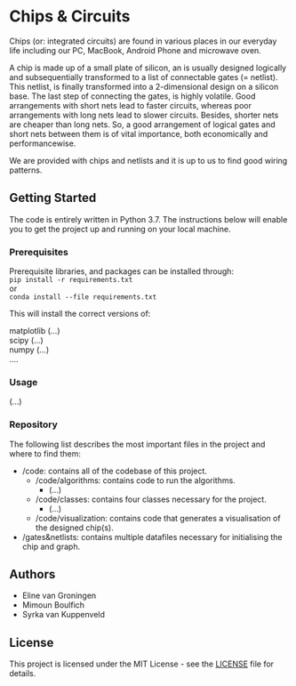 # Chips & Circuits

Chips (or: integrated circuits) are found in various places in our everyday life including our PC, MacBook, Android Phone and microwave oven.

A chip is made up of a small plate of silicon, an is usually designed logically and subsequentially transformed to a list of connectable gates (= netlist). This netlist, is finally transformed into a 2-dimensional design on a silicon base. The last step of connecting the gates, is highly volatile. Good arrangements with short nets lead to faster circuits, whereas poor arrangements with long nets lead to slower circuits. Besides, shorter nets are cheaper than long nets. So, a good arrangement of logical gates and short nets between them is of vital importance, both economically and performancewise.

We are provided with chips and netlists and it is up to us to find good wiring patterns.

## Getting Started
The code is entirely written in Python 3.7. The instructions below will enable you to get the project up and running on your local machine.

### Prerequisites
Prerequisite libraries, and packages can be installed through:    
`pip install -r requirements.txt`    
or    
`conda install --file requirements.txt`    

This will install the correct versions of:

matplotlib (...<versie>)    
scipy (...<versie>)    
numpy (...<versie>)    
....    

### Usage
(...<nog verder in te vullen>)

### Repository
The following list describes the most important files in the project and where to find them:

- /code: contains all of the codebase of this project.
    - /code/algorithms: contains code to run the algorithms.
        - (...<evt nog specifieke algorithm-files weergeven>)
    - /code/classes: contains four classes necessary for the project.
        - (...<evt nog specifieke classes-files weergeven>)
    - /code/visualization: contains code that generates a visualisation of the designed chip(s).
- /gates&netlists: contains multiple datafiles necessary for initialising the chip and graph.

## Authors
- Eline van Groningen
- Mimoun Boulfich
- Syrka van Kuppenveld

## License
This project is licensed under the MIT License - see the [LICENSE](https://github.com/SyrkavanKuppenveld/progressierups/blob/master/LICENSE) file for details.